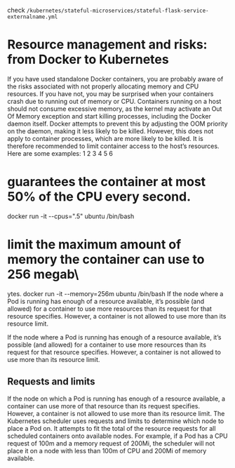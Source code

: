 check `/kubernetes/stateful-microservices/stateful-flask-service-externalname.yml`

# Resource management and risks: from Docker to Kubernetes
If you have used standalone Docker containers, you are probably aware of
the risks associated with not properly allocating memory and CPU
resources. If you have not, you may be surprised when your containers
crash due to running out of memory or CPU.
Containers running on a host should not consume excessive memory, as the
kernel may activate an Out Of Memory exception and start killing
processes, including the Docker daemon itself. Docker attempts to prevent
this by adjusting the OOM priority on the daemon, making it less likely to
be killed. However, this does not apply to container processes, which are
more likely to be killed.
It is therefore recommended to limit container access to the host’s
resources. Here are some examples:
1
2
3
4
5
6
# guarantees the container at most 50% of the CPU every second.
docker run -it --cpus=".5" ubuntu /bin/bash
# limit the maximum amount of memory the container can use to 256 megab\
ytes.
docker run -it --memory=256m ubuntu /bin/bash
If the node where a Pod is running has enough of a resource available, it’s
possible (and allowed) for a container to use more resources than its request
for that resource specifies. However, a container is not allowed to use more
than its resource limit.


If the node where a Pod is running has enough of a resource available, it’s
possible (and allowed) for a container to use more resources than its request
for that resource specifies. However, a container is not allowed to use more
than its resource limit.

## Requests and limits



If the node on which a Pod is running has enough of a resource available, a
container can use more of that resource than its request specifies. However,
a container is not allowed to use more than its resource limit.
The Kubernetes scheduler uses requests and limits to determine which
node to place a Pod on. It attempts to fit the total of the resource requests
for all scheduled containers onto available nodes. For example, if a Pod has
a CPU request of 100m and a memory request of 200Mi, the scheduler will
not place it on a node with less than 100m of CPU and 200Mi of memory
available.